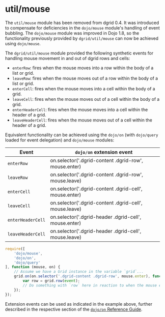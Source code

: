 # util/mouse

The `util/mouse` module has been removed from dgrid 0.4. It was introduced to compensate for deficiencies
in the `dojo/mouse` module's handling of event bubbling. The `dojo/mouse` module was improved in Dojo 1.8, so
the functionality previously provided by `dgrid/util/mouse` can now be achieved using `dojo/mouse`.

The `dgrid/util/mouse` module provided the following synthetic events for handling mouse movement in and out of dgrid
rows and cells:

* `enterRow`: fires when the mouse moves into a row within the body of a list
  or grid.
* `leaveRow`: fires when the mouse moves out of a row within the body of a list
  or grid.
* `enterCell`: fires when the mouse moves into a cell within the body of a grid.
* `leaveCell`: fires when the mouse moves out of a cell within the body of a
  grid.
* `enterHeaderCell`: fires when the mouse moves into a cell within the header of
  a grid.
* `leaveHeaderCell`: fires when the mouse moves out of a cell within the header
  of a grid.

Equivalent functionality can be achieved using the `dojo/on` (with `dojo/query` loaded for event delegation) and
`dojo/mouse` modules:

| Event | `dojo/on` extension event |
| ----- | ------------------------- |
| `enterRow` | on.selector('.dgrid-content .dgrid-row', mouse.enter) |
| `leaveRow` | on.selector('.dgrid-content .dgrid-row', mouse.leave) |
| `enterCell` | on.selector('.dgrid-content .dgrid-cell', mouse.enter) |
| `leaveCell` | on.selector('.dgrid-content .dgrid-cell', mouse.leave) |
| `enterHeaderCell` | on.selector('.dgrid-header .dgrid-cell', mouse.enter) |
| `leaveHeaderCell` | on.selector('.dgrid-header .dgrid-cell', mouse.leave) |


```js
require([
	'dojo/mouse',
	'dojo/on',
	'dojo/query'
], function (mouse, on) {
    // Assume we have a Grid instance in the variable `grid`...
    grid.on(on.selector('.dgrid-content .dgrid-row', mouse.enter), function (event) {
        var row = grid.row(event);
        // Do something with `row` here in reaction to when the mouse enters
    });
});
```

Extension events can be used as indicated in the example above, further
described in the respective section of the
[`dojo/on` Reference Guide](http://dojotoolkit.org/reference-guide/dojo/on.html#extension-events).
